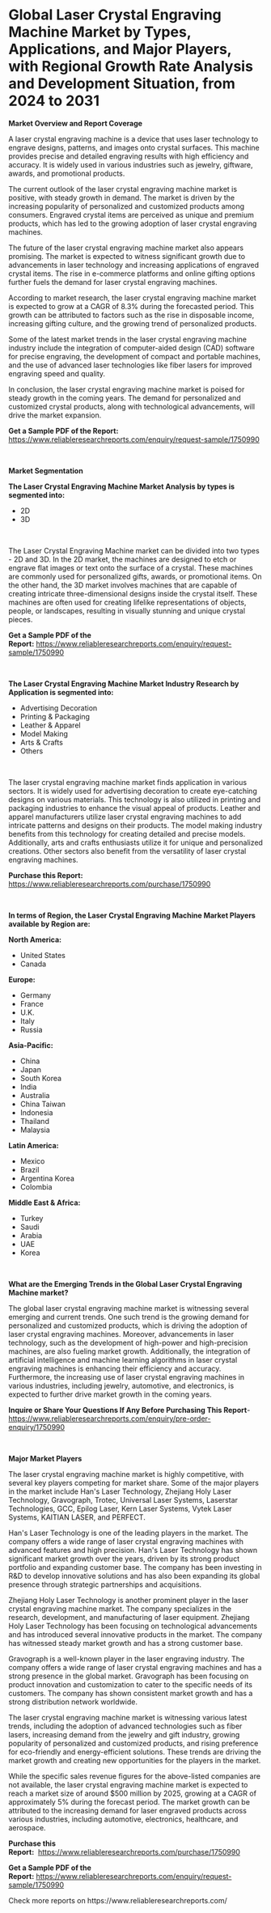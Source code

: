 <p><h1>Global Laser Crystal Engraving Machine Market by Types, Applications, and Major Players, with Regional Growth Rate Analysis and Development Situation, from 2024 to 2031</h1></p><p><strong>Market Overview and Report Coverage</strong></p>
<p><p>A laser crystal engraving machine is a device that uses laser technology to engrave designs, patterns, and images onto crystal surfaces. This machine provides precise and detailed engraving results with high efficiency and accuracy. It is widely used in various industries such as jewelry, giftware, awards, and promotional products.</p><p>The current outlook of the laser crystal engraving machine market is positive, with steady growth in demand. The market is driven by the increasing popularity of personalized and customized products among consumers. Engraved crystal items are perceived as unique and premium products, which has led to the growing adoption of laser crystal engraving machines.</p><p>The future of the laser crystal engraving machine market also appears promising. The market is expected to witness significant growth due to advancements in laser technology and increasing applications of engraved crystal items. The rise in e-commerce platforms and online gifting options further fuels the demand for laser crystal engraving machines.</p><p>According to market research, the laser crystal engraving machine market is expected to grow at a CAGR of 8.3% during the forecasted period. This growth can be attributed to factors such as the rise in disposable income, increasing gifting culture, and the growing trend of personalized products. </p><p>Some of the latest market trends in the laser crystal engraving machine industry include the integration of computer-aided design (CAD) software for precise engraving, the development of compact and portable machines, and the use of advanced laser technologies like fiber lasers for improved engraving speed and quality.</p><p>In conclusion, the laser crystal engraving machine market is poised for steady growth in the coming years. The demand for personalized and customized crystal products, along with technological advancements, will drive the market expansion.</p></p>
<p><strong>Get a Sample PDF of the Report:</strong> <a href="https://www.reliableresearchreports.com/enquiry/request-sample/1750990">https://www.reliableresearchreports.com/enquiry/request-sample/1750990</a></p>
<p>&nbsp;</p>
<p><strong>Market Segmentation</strong></p>
<p><strong>The Laser Crystal Engraving Machine Market Analysis by types is segmented into:</strong></p>
<p><ul><li>2D</li><li>3D</li></ul></p>
<p>&nbsp;</p>
<p><p>The Laser Crystal Engraving Machine market can be divided into two types - 2D and 3D. In the 2D market, the machines are designed to etch or engrave flat images or text onto the surface of a crystal. These machines are commonly used for personalized gifts, awards, or promotional items. On the other hand, the 3D market involves machines that are capable of creating intricate three-dimensional designs inside the crystal itself. These machines are often used for creating lifelike representations of objects, people, or landscapes, resulting in visually stunning and unique crystal pieces.</p></p>
<p><strong>Get a Sample PDF of the Report:</strong>&nbsp;<a href="https://www.reliableresearchreports.com/enquiry/request-sample/1750990">https://www.reliableresearchreports.com/enquiry/request-sample/1750990</a></p>
<p>&nbsp;</p>
<p><strong>The Laser Crystal Engraving Machine Market Industry Research by Application is segmented into:</strong></p>
<p><ul><li>Advertising Decoration</li><li>Printing & Packaging</li><li>Leather & Apparel</li><li>Model Making</li><li>Arts & Crafts</li><li>Others</li></ul></p>
<p>&nbsp;</p>
<p><p>The laser crystal engraving machine market finds application in various sectors. It is widely used for advertising decoration to create eye-catching designs on various materials. This technology is also utilized in printing and packaging industries to enhance the visual appeal of products. Leather and apparel manufacturers utilize laser crystal engraving machines to add intricate patterns and designs on their products. The model making industry benefits from this technology for creating detailed and precise models. Additionally, arts and crafts enthusiasts utilize it for unique and personalized creations. Other sectors also benefit from the versatility of laser crystal engraving machines.</p></p>
<p><strong>Purchase this Report:</strong>&nbsp; <a href="https://www.reliableresearchreports.com/purchase/1750990">https://www.reliableresearchreports.com/purchase/1750990</a></p>
<p>&nbsp;</p>
<p><strong>In terms of Region, the Laser Crystal Engraving Machine Market Players available by Region are:</strong></p>
<p>
    <p> <strong> North America: </strong>
        <ul>
            <li>United States</li>
            <li>Canada</li>
        </ul>
        </p> 
    <p> <strong> Europe: </strong>
        <ul>
            <li>Germany</li>
            <li>France</li>
            <li>U.K.</li>
            <li>Italy</li>
            <li>Russia</li>
        </ul>
        </p> 
    <p> <strong> Asia-Pacific: </strong>
        <ul>
            <li>China</li>
            <li>Japan</li>
            <li>South Korea</li>
            <li>India</li>
            <li>Australia</li>
            <li>China Taiwan</li>
            <li>Indonesia</li>
            <li>Thailand</li>
            <li>Malaysia</li>
        </ul>
        </p> 
    <p> <strong> Latin America: </strong>
        <ul>
            <li>Mexico</li>
            <li>Brazil</li>
            <li>Argentina Korea</li>
            <li>Colombia</li>
        </ul>
        </p> 
    <p> <strong> Middle East & Africa: </strong>
        <ul>
            <li>Turkey</li>
            <li>Saudi</li>
            <li>Arabia</li>
            <li>UAE</li>
            <li>Korea</li>
        </ul>
    </p>
    </p>
<p>&nbsp;</p>
<p><strong>What are the Emerging Trends in the Global Laser Crystal Engraving Machine market?</strong></p>
<p><p>The global laser crystal engraving machine market is witnessing several emerging and current trends. One such trend is the growing demand for personalized and customized products, which is driving the adoption of laser crystal engraving machines. Moreover, advancements in laser technology, such as the development of high-power and high-precision machines, are also fueling market growth. Additionally, the integration of artificial intelligence and machine learning algorithms in laser crystal engraving machines is enhancing their efficiency and accuracy. Furthermore, the increasing use of laser crystal engraving machines in various industries, including jewelry, automotive, and electronics, is expected to further drive market growth in the coming years.</p></p>
<p><strong>Inquire or Share Your Questions If Any Before Purchasing This Report</strong>- <a href="https://www.reliableresearchreports.com/enquiry/pre-order-enquiry/1750990">https://www.reliableresearchreports.com/enquiry/pre-order-enquiry/1750990</a></p>
<p>&nbsp;</p>
<p><strong>Major Market Players</strong></p>
<p><p>The laser crystal engraving machine market is highly competitive, with several key players competing for market share. Some of the major players in the market include Han's Laser Technology, Zhejiang Holy Laser Technology, Gravograph, Trotec, Universal Laser Systems, Laserstar Technologies, GCC, Epilog Laser, Kern Laser Systems, Vytek Laser Systems, KAITIAN LASER, and PERFECT.</p><p>Han's Laser Technology is one of the leading players in the market. The company offers a wide range of laser crystal engraving machines with advanced features and high precision. Han's Laser Technology has shown significant market growth over the years, driven by its strong product portfolio and expanding customer base. The company has been investing in R&D to develop innovative solutions and has also been expanding its global presence through strategic partnerships and acquisitions.</p><p>Zhejiang Holy Laser Technology is another prominent player in the laser crystal engraving machine market. The company specializes in the research, development, and manufacturing of laser equipment. Zhejiang Holy Laser Technology has been focusing on technological advancements and has introduced several innovative products in the market. The company has witnessed steady market growth and has a strong customer base.</p><p>Gravograph is a well-known player in the laser engraving industry. The company offers a wide range of laser crystal engraving machines and has a strong presence in the global market. Gravograph has been focusing on product innovation and customization to cater to the specific needs of its customers. The company has shown consistent market growth and has a strong distribution network worldwide.</p><p>The laser crystal engraving machine market is witnessing various latest trends, including the adoption of advanced technologies such as fiber lasers, increasing demand from the jewelry and gift industry, growing popularity of personalized and customized products, and rising preference for eco-friendly and energy-efficient solutions. These trends are driving the market growth and creating new opportunities for the players in the market.</p><p>While the specific sales revenue figures for the above-listed companies are not available, the laser crystal engraving machine market is expected to reach a market size of around $500 million by 2025, growing at a CAGR of approximately 5% during the forecast period. The market growth can be attributed to the increasing demand for laser engraved products across various industries, including automotive, electronics, healthcare, and aerospace.</p></p>
<p><strong>Purchase this Report:</strong>&nbsp;&nbsp;<a href="https://www.reliableresearchreports.com/purchase/1750990">https://www.reliableresearchreports.com/purchase/1750990</a></p>
<p></p>
<p><strong>Get a Sample PDF of the Report:</strong>&nbsp;<a href="https://www.reliableresearchreports.com/enquiry/request-sample/1750990">https://www.reliableresearchreports.com/enquiry/request-sample/1750990</a></p>
<p>Check more reports on https://www.reliableresearchreports.com/</p>